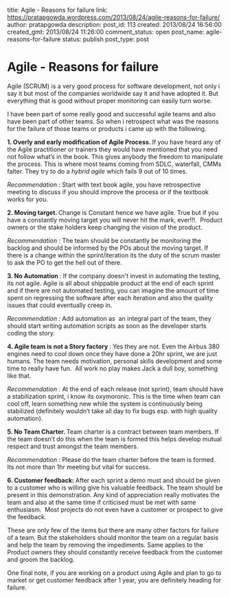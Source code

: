 title: Agile - Reasons for failure
link: https://pratapgowda.wordpress.com/2013/08/24/agile-reasons-for-failure/
author: pratapgowda
description: 
post_id: 113
created: 2013/08/24 16:56:00
created_gmt: 2013/08/24 11:26:00
comment_status: open
post_name: agile-reasons-for-failure
status: publish
post_type: post

# Agile - Reasons for failure

<p>Agile (SCRUM) is a very good process for software development, not only i say it but most of the companies worldwide say it and have adopted it. But everything that is good without proper monitoring can easily turn worse. </p>  <p>I have been part of some really good and successful agile teams and also have been part of other teams. So when i retrospect what was the reasons for the failure of those teams or products i came up with the following.</p>  <p><strong>1. Overly and early modification of Agile Process. </strong>If you have heard any of the Agile practitioner or trainers they would have mentioned that you need not follow what’s in the book. This gives anybody the freedom to manipulate the process. This is where most teams coming from SDLC, waterfall, CMMs falter. They try to do a <em>hybrid agile </em>which fails 9 out of 10 times. </p>  <p><em>Recommendation </em>: Start with text book agile, you have retrospective meeting to discuss if you should improve the process or if the textbook works for you. </p>  <p><strong>2. Moving target. </strong>Change is Constant hence we have agile. True but if you have a constantly moving target you will never hit the mark, ever!!!.&#160; Product owners or the stake holders keep changing the vision of the product. </p>  <p><em>Recommendation : </em>The team should be constantly be monitoring the backlog and should be informed by the POs about the moving target. If there is a change within the sprint/iteration its the duty of the scrum master to ask the PO to get the hell out of there.&#160; </p>  <p><strong>3. No Automation </strong>: If the company doesn't invest in automating the testing, its not agile. Agile is all about shippable product at the end of each sprint and if there are not automated testing, you can imagine the amount of time spent on regressing the software after each iteration and also the quality issues that could eventually creep in. </p>  <p><em>Recommendation : </em>Add automation as&#160; an integral part of the team, they should start writing automation scripts as soon as the developer starts coding the story.</p>  <p><strong>4. Agile team is not a Story factory </strong>: Yes they are not. Even the Airbus 380 engines need to cool down once they have done a 20hr sprint, we are just humans. The team needs motivation, personal skills development and some time to really have fun.&#160; All work no play makes Jack a dull boy, something like that.</p>  <p><em>Recommendation : </em>At the end of each release (not sprint), team should have a stabilization sprint, i know its oxymoronic. This is the time when team can cool off, learn something new while the system is continuously being stabilized (definitely wouldn’t take all day to fix bugs esp. with high quality automation). </p>  <p><strong>5. No Team Charter. </strong>Team charter is a contract between team members. If the team doesn’t do this when the team is formed this helps develop mutual respect and trust amongst the team members. </p>  <p><em>Recommendation : </em>Please do the team charter before the team is formed. Its not more than 1hr meeting but vital for success. </p>  <p><strong>6. Customer feedback: </strong>After each sprint a demo must and should be given to a customer who is willing give his valuable feedback. The team should be present in this demonstration. Any kind of appreciation really motivates the team and also at the same time if criticised must be met with same enthusiasm.&#160; Most projects do not even have a customer or prospect to give the feedback. </p>  <p>These are only few of the items but there are many other factors for failure of a team. But the stakeholders should monitor the team on a regular basis and help the team by removing the impediments. Same applies to the Product owners they should constantly receive feedback from the customer and groom the backlog. </p>  <p>One final note, if you are working on a product using Agile and plan to go to market or get customer feedback after 1 year, you are definitely heading for failure. </p>